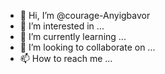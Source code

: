 - 👋 Hi, I’m @courage-Anyigbavor
- 👀 I’m interested in ...
- 🌱 I’m currently learning ...
- 💞️ I’m looking to collaborate on ...
- 📫 How to reach me ...

<!---
courage-Anyigbavor/courage-Anyigbavor is a ✨ special ✨ repository because its `README.md` (this file) appears on your GitHub profile.
You can click the Preview link to take a look at your changes.
--->
